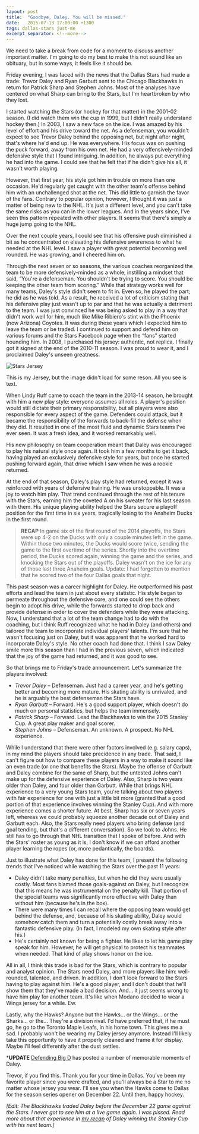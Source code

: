 ```yaml
---
layout: post
title:  "Goodbye, Daley. You will be missed."
date:   2015-07-13 17:00:00 +1300
tags: dallas-stars just-me
excerpt_separator: <!--more-->
---
```

We need to take a break from code for a moment to discuss another important matter. I'm going to do my best to make this not sound like an obituary, but in some ways, it feels like it should be.

<!--more-->

Friday evening, I was faced with the news that the Dallas Stars had made a trade: Trevor Daley and Ryan Garbutt sent to the Chicago Blackhawks in return for Patrick Sharp and Stephen Johns. Most of the analyses have centered on what Sharp can bring to the Stars, but I'm heartbroken by who they lost.

I started watching the Stars (or hockey for that matter) in the 2001-02 season. (I did watch them win the cup in 1999, but I didn't really understand hockey then.) In 2003, I saw a new face on the ice. I was amazed by his level of effort and his drive toward the net. As a defenseman, you wouldn't expect to see Trevor Daley behind the opposing net, but night after night, that's where he'd end up. He was everywhere. His focus was on pushing the puck forward, away from his own net. He had a very offensively-minded defensive style that I found intriguing. In addition, he always put everything he had into the game. I could see that he felt that if he didn't give his all, it wasn't worth playing.

However, that first year, his style got him in trouble on more than one occasion. He'd regularly get caught with the other team's offense behind him with an unchallenged shot at the net. This did little to garnish the favor of the fans. Contrary to popular opinion, however, I thought it was just a matter of being new to the NHL. It's just a different level, and you can't take the same risks as you can in the lower leagues. And in the years since, I've seen this pattern repeated with other players. It seems that there's simply a huge jump going to the NHL.

Over the next couple years, I could see that his offensive push diminished a bit as he concentrated on elevating his defensive awareness to what he needed at the NHL level. I saw a player with great potential becoming well rounded. He was growing, and I cheered him on.

Through the next seven or so seasons, the various coaches reorganized the team to be more defensively-minded as a whole, instilling a mindset that said, “You're a defenseman. You shouldn't be trying to score. You should be keeping the other team from scoring.” While that strategy works well for many teams, Daley's style didn't seem to fit in. Even so, he played the part; he did as he was told. As a result, he received a lot of criticism stating that his defensive play just wasn't up to par and that he was actually a detriment to the team. I was just convinced he was being asked to play in a way that didn't work well for him, much like Mike Ribiero's stint with the Phoenix (now Arizona) Coyotes. It was during these years which I expected him to leave the team or be traded. I continued to support and defend him on various forums and the Stars Facebook page when the “fans” started hounding him. In 2008, I purchased his jersey: authentic, not replica. I finally got it signed at the end of the 2010-11 season. I was proud to wear it, and I proclaimed Daley's unseen greatness.

![Stars Jersey](../../../images/image0500.jpg)

This is my Jersey, but the image didn't load for some reson. All you see is text.

When Lindy Ruff came to coach the team in the 2013-14 season, he brought with him a new play style: everyone assumes all roles. A player's position would still dictate their primary responsibility, but all players were also responsible for every aspect of the game. Defenders could attack, but it became the responsibility of the forwards to back-fill the defense when they did. It resulted in one of the most fluid and dynamic Stars teams I've ever seen. It was a fresh idea, and it worked remarkably well.

His new philosophy on team cooperation meant that Daley was encouraged to play his natural style once again. It took him a few months to get it back, having played an exclusively defensive style for years, but once he started pushing forward again, that drive which I saw when he was a rookie returned.

At the end of that season, Daley's play style had returned, except it was reinforced with years of defensive training. He was unstoppable. It was a joy to watch him play. That trend continued through the rest of his tenure with the Stars, earning him the coveted A on his sweater for his last season with them. His unique playing ability helped the Stars secure a playoff position for the first time in six years, tragically losing to the Anaheim Ducks in the first round.

> **RECAP** In game six of the first round of the 2014 playoffs, the Stars were up 4-2 on the Ducks with only a couple minutes left in the game. Within those two minutes, the Ducks would score twice, sending the game to the first overtime of the series. Shortly into the overtime period, the Ducks scored again, winning the game and the series, and knocking the Stars out of the playoffs. Daley wasn't on the ice for any of those last three Anaheim goals. Update: I had forgotten to mention that he scored two of the four Dallas goals that night.

This past season was a career highlight for Daley. He outperformed his past efforts and lead the team in just about every statistic. His style began to permeate throughout the defensive core, and one could see the others begin to adopt his drive, while the forwards started to drop back and provide defense in order to cover the defenders while they were attacking. Now, I understand that a lot of the team change had to do with the coaching, but I think Ruff recognized what he had in Daley (and others) and tailored the team to incorporate individual players' talents. I'm sure that he wasn't focusing just on Daley, but it was apparent that he worked hard to incorporate Daley's style. No other coach had done that. I think I saw Daley smile more this season than I had in the previous seven, which indicated that the joy of the game had returned, and it was good to see.

So that brings me to Friday's trade announcement. Let's summarize the players involved:

- *Trevor Daley* – Defenseman. Just had a career year, and he's getting better and becoming more mature. His skating ability is unrivaled, and he is arguably the best defenseman the Stars have.
- *Ryan Garbutt* – Forward. He's a good support player, which doesn't do much on personal statistics, but helps the team immensely.
- *Patrick Sharp* – Forward. Lead the Blackhawks to win the 2015 Stanley Cup. A great play maker and goal scorer.
- *Stephen Johns* – Defenseman. An unknown. A prospect. No NHL experience.

While I understand that there were other factors involved (e.g. salary caps), in my mind the players should take precidence in any trade. That said, I can't figure out how to compare these players in a way to make it sound like an even trade (or one that benefits the Stars). Maybe the offense of Garbutt and Daley combine for the same of Sharp, but the untested Johns can't make up for the defensive experience of Daley. Also, Sharp is two years older than Daley, and four older than Garbutt. While that brings NHL experience to a very young Stars team, you're talking about two players with fair experience for one with just a little bit more (granted that a good portion of that experience involves winning the Stanley Cup). And with more experience comes a shorter future. At best, Sharp has six or seven years left, whereas we could probably squeeze another decade out of Daley and Garbutt each. Also, the Stars really need players who bring defense (and goal tending, but that's a different conversation). So we look to Johns. He still has to go through that NHL transition that I spoke of before. And with the Stars' roster as young as it is, I don't know if we can afford another player learning the ropes (or, more pedantically, the boards).

Just to illustrate what Daley has done for this team, I present the following trends that I've noticed while watching the Stars over the past 11 years:

- Daley didn't take many penalties, but when he did they were usually costly. Most fans blamed those goals-against on Daley, but I recognize that this means he was instrumental on the penalty kill. That portion of the special teams was significantly more effective with Daley than without him (because he's in the box).
- There were many times I can recall where the opposing team would get behind the defense, and, because of his skating ability, Daley would somehow catch them and turn a potentially costly break away into a fantastic defensive play. (In fact, I modeled my own skating style after his.)
- He's certainly not known for being a fighter. He likes to let his game play speak for him. However, he will get physical to protect his teammates when needed. That kind of play shows honor on the ice.

All in all, I think this trade is bad for the Stars, which is contrary to popular and analyst opinion. The Stars need Daley, and more players like him: well-rounded, talented, and driven. In addition, I don't look forward to the Stars having to play against him. He's a good player, and I don't doubt that he'll show them that they've made a bad decision. And... it just seems wrong to have him play for another team. It's like when Modano decided to wear a Wings jersey for a while. Ew.

Lastly, why the Hawks? Anyone but the Hawks... or the Wings... or the Sharks... or the... They're a division rival. I'd have preferred that, if he must go, he go to the Toronto Maple Leafs, in his home town. This gives me a sad. I probably won't be wearing my Daley jersey anymore. Instead I'll likely take this opportunity to have it properly cleaned and frame it for display. Maybe I'll feel differently after the dust settles.

***UPDATE** [Defending Big D](http://www.defendingbigd.com/2015/7/13/8942623/dallas-stars-trevor-daley-patrick-sharp-trade-career-rookie-goals-retrospective-flashback-veteran) has posted a number of memorable moments of Daley.

Trevor, if you find this. Thank you for your time in Dallas. You've been my favorite player since you were drafted, and you'll always be a Star to me no matter whose jersey you wear. I'll see you when the Hawks come to Dallas for the season series opener on December 22. Until then, happy hockey.

*[Edit: The Blackhawks traded Daley before the December 22 game against the Stars.  I never got to see him at a live game again.  I was pissed.  Read more about that experience in [my recap](../../../2016/06/13/may-the-cup-be-with-you-always) of Daley winning the Stanley Cup with his next team.]*
